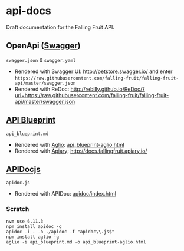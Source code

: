 # api-docs

Draft documentation for the Falling Fruit API.

## OpenApi ([Swagger](https://swagger.io/))

`swagger.json` & `swagger.yaml`

 - Rendered with Swagger UI: http://petstore.swagger.io/ and enter `https://raw.githubusercontent.com/falling-fruit/falling-fruit-api/master/swagger.json`
 - Rendered with ReDoc: http://rebilly.github.io/ReDoc/?url=https://raw.githubusercontent.com/falling-fruit/falling-fruit-api/master/swagger.json

## [API Blueprint](https://apiblueprint.org/)

`api_blueprint.md`

  - Rendered with [Aglio](https://github.com/danielgtaylor/aglio): [api_blueprint-aglio.html](./api_blueprint-aglio.html)
  - Rendered with [Apiary](https://apiary.io/): http://docs.fallingfruit.apiary.io/

## [APIDocjs](http://apidocjs.com/)

`apidoc.js`

  - Rendered with APIDoc: [apidoc/index.html](./apidoc/index.html)

### Scratch

```
nvm use 6.11.3
npm install apidoc -g
apidoc -i . -o ./apidoc -f "apidoc\\.js$"
npm install aglio -g
aglio -i api_blueprint.md -o api_blueprint-aglio.html
```
